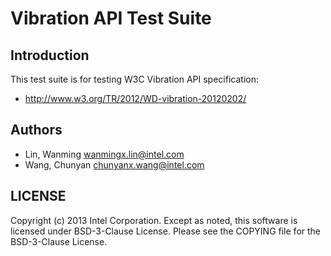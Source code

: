 # Vibration API Test Suite

## Introduction

This test suite is for testing W3C Vibration API specification:
* http://www.w3.org/TR/2012/WD-vibration-20120202/

## Authors

* Lin, Wanming <wanmingx.lin@intel.com>
* Wang, Chunyan <chunyanx.wang@intel.com>

## LICENSE

Copyright (c) 2013 Intel Corporation.
Except as noted, this software is licensed under BSD-3-Clause License.
Please see the COPYING file for the BSD-3-Clause License.
